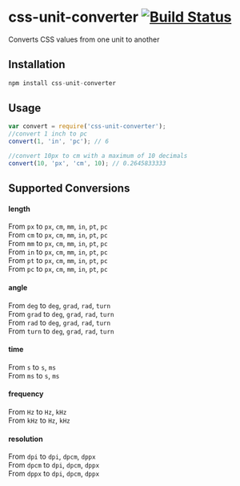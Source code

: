 # css-unit-converter [![Build Status][ci-img]][ci]

Converts CSS values from one unit to another

[PostCSS]: https://github.com/postcss/css-unit-converter
[ci-img]:  https://travis-ci.org/andyjansson/css-unit-converter.svg
[ci]:      https://travis-ci.org/andyjansson/css-unit-converter


## Installation

```js
npm install css-unit-converter
```

## Usage


```js
var convert = require('css-unit-converter');
//convert 1 inch to pc
convert(1, 'in', 'pc'); // 6

//convert 10px to cm with a maximum of 10 decimals
convert(10, 'px', 'cm', 10); // 0.2645833333
```

## Supported Conversions
#### length
From `px` to `px`, `cm`, `mm`, `in`, `pt`, `pc`  
From `cm` to `px`, `cm`, `mm`, `in`, `pt`, `pc`   
From `mm` to `px`, `cm`, `mm`, `in`, `pt`, `pc`       
From `in` to `px`, `cm`, `mm`, `in`, `pt`, `pc`  
From `pt` to `px`, `cm`, `mm`, `in`, `pt`, `pc`  
From `pc` to `px`, `cm`, `mm`, `in`, `pt`, `pc`  
#### angle
From `deg` to `deg`, `grad`, `rad`, `turn`  
From `grad` to `deg`, `grad`, `rad`, `turn`  
From `rad` to `deg`, `grad`, `rad`, `turn`  
From `turn` to `deg`, `grad`, `rad`, `turn`  
#### time
From `s` to `s`, `ms`  
From `ms` to `s`, `ms`  
#### frequency
From `Hz` to `Hz`, `kHz`  
From `kHz` to `Hz`, `kHz`  
#### resolution
From `dpi` to `dpi`, `dpcm`, `dppx`  
From `dpcm` to `dpi`, `dpcm`, `dppx`  
From `dppx` to `dpi`, `dpcm`, `dppx`  
